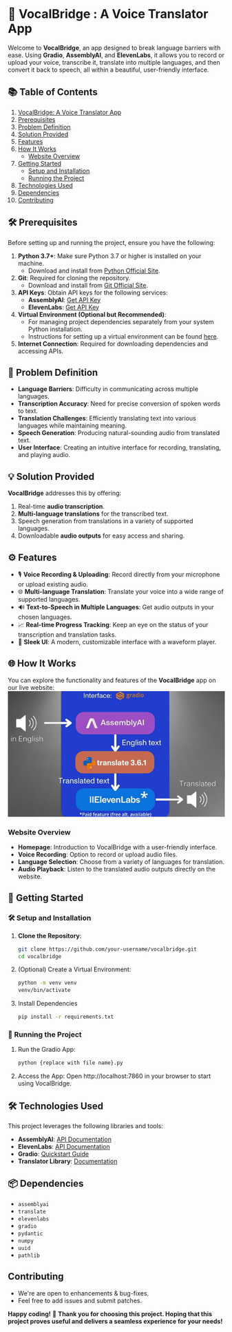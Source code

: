 # 🎤 VocalBridge : A Voice Translator App

Welcome to **VocalBridge**, an app designed to break language barriers with ease. Using **Gradio**, **AssemblyAI**, and **ElevenLabs**, it allows you to record or upload your voice, transcribe it, translate into multiple languages, and then convert it back to speech, all within a beautiful, user-friendly interface.

## 📚 Table of Contents
1. [VocalBridge: A Voice Translator App](#vocalbridge-a-voice-translator-app)
2. [Prerequisites](#prerequisites)
3. [Problem Definition](#problem-definition)
4. [Solution Provided](#solution-provided)
5. [Features](#features)
6. [How It Works](#how-it-works)
   - [Website Overview](#website-overview)
7. [Getting Started](#getting-started)
   - [Setup and Installation](#setup-and-installation)
   - [Running the Project](#running-the-project)
8. [Technologies Used](#technologies-used)
9. [Dependencies](#dependencies)
10. [Contributing](#contributing)

## 🛠️ Prerequisites

Before setting up and running the project, ensure you have the following:

1. **Python 3.7+**: Make sure Python 3.7 or higher is installed on your machine.
   - Download and install from [Python Official Site](https://www.python.org/downloads/).
2. **Git**: Required for cloning the repository.
   - Download and install from [Git Official Site](https://git-scm.com/downloads).
3. **API Keys**: Obtain API keys for the following services:
   - **AssemblyAI**: [Get API Key](https://www.assemblyai.com/?utm_source=...)
   - **ElevenLabs**: [Get API Key](https://elevenlabs.io/)
4. **Virtual Environment (Optional but Recommended)**: 
   - For managing project dependencies separately from your system Python installation.
   - Instructions for setting up a virtual environment can be found [here](https://docs.python.org/3/library/venv.html).
5. **Internet Connection**: Required for downloading dependencies and accessing APIs.

## 📝 Problem Definition

- **Language Barriers**: Difficulty in communicating across multiple languages.
- **Transcription Accuracy**: Need for precise conversion of spoken words to text.
- **Translation Challenges**: Efficiently translating text into various languages while maintaining meaning.
- **Speech Generation**: Producing natural-sounding audio from translated text.
- **User Interface**: Creating an intuitive interface for recording, translating, and playing audio.

## 💡 Solution Provided
**VocalBridge** addresses this by offering:
1. Real-time **audio transcription**.
2. **Multi-language translations** for the transcribed text.
3. Speech generation from translations in a variety of supported languages.
4. Downloadable **audio outputs** for easy access and sharing.

## ⚙️ Features
- 🎙️ **Voice Recording & Uploading**: Record directly from your microphone or upload existing audio.
- 🌐 **Multi-language Translation**: Translate your voice into a wide range of supported languages.
- 🔊 **Text-to-Speech in Multiple Languages**: Get audio outputs in your chosen languages.
- 📈 **Real-time Progress Tracking**: Keep an eye on the status of your transcription and translation tasks.
- 🌟 **Sleek UI**: A modern, customizable interface with a waveform player.

## 🌐 How It Works

You can explore the functionality and features of the **VocalBridge** app on our live website:
![Working of the Project](working.png)

### Website Overview
- **Homepage**: Introduction to VocalBridge with a user-friendly interface.
- **Voice Recording**: Option to record or upload audio files.
- **Language Selection**: Choose from a variety of languages for translation.
- **Audio Playback**: Listen to the translated audio outputs directly on the website.

## 🚀 Getting Started
   
### 🛠️ Setup and Installation
1. **Clone the Repository**:
   ```bash
   git clone https://github.com/your-username/vocalbridge.git
   cd vocalbridge
   ```

2. (Optional) Create a Virtual Environment:
    ```bash
   python -m venv venv
   venv/bin/activate  
   ```

3. Install Dependencies
   ```bash
   pip install -r requirements.txt
   ```
   
### 🎯 Running the Project
1. Run the Gradio App:
   ```bash
   python {replace with file name}.py
   ```
2. Access the App: Open http://localhost:7860 in your browser to start using VocalBridge.

## 🛠️ Technologies Used

This project leverages the following libraries and tools:

- **AssemblyAI**: [API Documentation](https://www.assemblyai.com/docs/)
- **ElevenLabs**: [API Documentation](https://elevenlabs.io/docs/introduction)
- **Gradio**: [Quickstart Guide](https://www.gradio.app/guides/quickstart)
- **Translator Library**: [Documentation](https://translate-python.readthedocs.io/en/latest/)

## 📦 Dependencies
- `assemblyai`
- `translate`
- `elevenlabs`
- `gradio`
- `pydantic`
- `numpy`
- `uuid`
- `pathlib`

## Contributing
- We're are open to enhancements & bug-fixes.
- Feel free to add issues and submit patches.

**Happy coding!** 🚀
**Thank you for choosing this project. Hoping that this project proves useful and delivers a seamless experience for your needs!**

